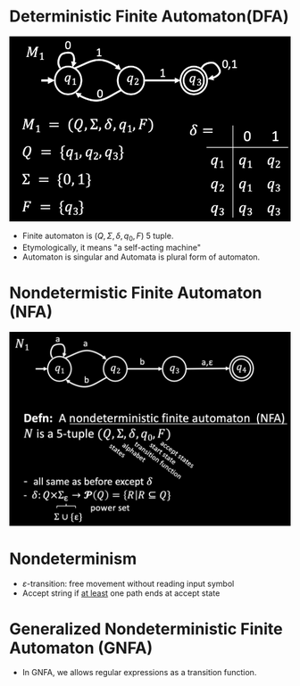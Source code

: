 # Deterministic Finite Automaton(DFA)
![Finite automaton](/image/Finite%20automaton.png)
* Finite automaton is $(Q,\Sigma,\delta,q_0,F)$ 5 tuple.
* Etymologically, it means "a self-acting machine"
* Automaton is singular and Automata is plural form of automaton.


# Nondetermistic Finite Automaton (NFA)
![NFA](/image/NFA.png)

# Nondeterminism
* $\varepsilon$-transition: free movement without reading input symbol
* Accept string if <u>at least</u> one path ends at accept state

# Generalized Nondeterministic Finite Automaton (GNFA)
* In GNFA, we allows regular expressions as a transition function.